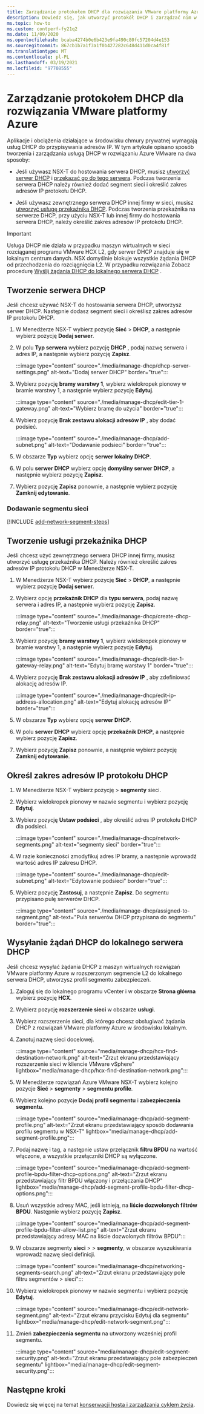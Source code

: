 ```yaml
---
title: Zarządzanie protokołem DHCP dla rozwiązania VMware platformy Azure
description: Dowiedz się, jak utworzyć protokół DHCP i zarządzać nim w chmurze prywatnej rozwiązania Azure VMware.
ms.topic: how-to
ms.custom: contperf-fy21q2
ms.date: 11/09/2020
ms.openlocfilehash: bcaba4274b0e6b423e9fa490c80fc57204d4e153
ms.sourcegitcommit: 867cb1b7a1f3a1f0b427282c648d411d0ca4f81f
ms.translationtype: MT
ms.contentlocale: pl-PL
ms.lasthandoff: 03/19/2021
ms.locfileid: "97708555"
---
```

# <a name="manage-dhcp-for-azure-vmware-solution"></a>Zarządzanie protokołem DHCP dla rozwiązania VMware platformy Azure

Aplikacje i obciążenia działające w środowisku chmury prywatnej wymagają usług DHCP do przypisywania adresów IP.  W tym artykule opisano sposób tworzenia i zarządzania usługą DHCP w rozwiązaniu Azure VMware na dwa sposoby:

- Jeśli używasz NSX-T do hostowania serwera DHCP, musisz [utworzyć serwer DHCP](#create-a-dhcp-server) i [przekazać go do tego serwera](#create-dhcp-relay-service). Podczas tworzenia serwera DHCP należy również dodać segment sieci i określić zakres adresów IP protokołu DHCP.   

- Jeśli używasz zewnętrznego serwera DHCP innej firmy w sieci, musisz [utworzyć usługę przekaźnika DHCP](#create-dhcp-relay-service). Podczas tworzenia przekaźnika na serwerze DHCP, przy użyciu NSX-T lub innej firmy do hostowania serwera DHCP, należy określić zakres adresów IP protokołu DHCP.

>[!IMPORTANT]
>Usługa DHCP nie działa w przypadku maszyn wirtualnych w sieci rozciąganej programu VMware HCX L2, gdy serwer DHCP znajduje się w lokalnym centrum danych.  NSX domyślnie blokuje wszystkie żądania DHCP od przechodzenia do rozciągnięcia L2. W przypadku rozwiązania Zobacz procedurę [Wyślij żądania DHCP do lokalnego serwera DHCP](#send-dhcp-requests-to-the-on-premises-dhcp-server) .


## <a name="create-a-dhcp-server"></a>Tworzenie serwera DHCP

Jeśli chcesz używać NSX-T do hostowania serwera DHCP, utworzysz serwer DHCP. Następnie dodasz segment sieci i określisz zakres adresów IP protokołu DHCP.

1. W Menedżerze NSX-T wybierz pozycję **Sieć**  >  **DHCP**, a następnie wybierz pozycję **Dodaj serwer**.

1. W polu **Typ serwera** wybierz pozycję **DHCP** , podaj nazwę serwera i adres IP, a następnie wybierz pozycję **Zapisz**.

   :::image type="content" source="./media/manage-dhcp/dhcp-server-settings.png" alt-text="Dodaj serwer DHCP" border="true":::

1. Wybierz pozycję **bramy warstwy 1**, wybierz wielokropek pionowy w bramie warstwy 1, a następnie wybierz pozycję **Edytuj**.

   :::image type="content" source="./media/manage-dhcp/edit-tier-1-gateway.png" alt-text="Wybierz bramę do użycia" border="true":::

1. Wybierz pozycję **Brak zestawu alokacji adresów IP** , aby dodać podsieć.

   :::image type="content" source="./media/manage-dhcp/add-subnet.png" alt-text="Dodawanie podsieci" border="true":::

1. W obszarze **Typ** wybierz opcję **serwer lokalny DHCP**. 
   
1. W polu **serwer DHCP** wybierz opcję **domyślny serwer DHCP**, a następnie wybierz pozycję **Zapisz**.

1. Wybierz pozycję **Zapisz** ponownie, a następnie wybierz pozycję **Zamknij edytowanie**.

### <a name="add-a-network-segment"></a>Dodawanie segmentu sieci

[!INCLUDE [add-network-segment-steps](includes/add-network-segment-steps.md)]


## <a name="create-dhcp-relay-service"></a>Tworzenie usługi przekaźnika DHCP

Jeśli chcesz użyć zewnętrznego serwera DHCP innej firmy, musisz utworzyć usługę przekaźnika DHCP. Należy również określić zakres adresów IP protokołu DHCP w Menedżerze NSX-T. 

1. W Menedżerze NSX-T wybierz pozycję **Sieć**  >  **DHCP**, a następnie wybierz pozycję **Dodaj serwer**.

1. Wybierz opcję **przekaźnik DHCP** dla **typu serwera**, podaj nazwę serwera i adres IP, a następnie wybierz pozycję **Zapisz**.

   :::image type="content" source="./media/manage-dhcp/create-dhcp-relay.png" alt-text="Tworzenie usługi przekaźnika DHCP" border="true":::

1. Wybierz pozycję **bramy warstwy 1**, wybierz wielokropek pionowy w bramie warstwy 1, a następnie wybierz pozycję **Edytuj**.

   :::image type="content" source="./media/manage-dhcp/edit-tier-1-gateway-relay.png" alt-text="Edytuj bramę warstwy 1" border="true":::

1. Wybierz pozycję **Brak zestawu alokacji adresów IP** , aby zdefiniować alokację adresów IP.

   :::image type="content" source="./media/manage-dhcp/edit-ip-address-allocation.png" alt-text="Edytuj alokację adresów IP" border="true":::

1. W obszarze **Typ** wybierz opcję **serwer DHCP**. 
   
1. W polu **serwer DHCP** wybierz opcję **przekaźnik DHCP**, a następnie wybierz pozycję **Zapisz**.

1. Wybierz pozycję **Zapisz** ponownie, a następnie wybierz pozycję **Zamknij edytowanie**.


## <a name="specify-the-dhcp-ip-address-range"></a>Określ zakres adresów IP protokołu DHCP

1. W Menedżerze NSX-T wybierz pozycję   >  **segmenty** sieci. 
   
1. Wybierz wielokropek pionowy w nazwie segmentu i wybierz pozycję **Edytuj**.
   
1. Wybierz pozycję **Ustaw podsieci** , aby określić adres IP protokołu DHCP dla podsieci. 
   
   :::image type="content" source="./media/manage-dhcp/network-segments.png" alt-text="segmenty sieci" border="true":::
      
1. W razie konieczności zmodyfikuj adres IP bramy, a następnie wprowadź wartość adres IP zakresu DHCP. 
      
   :::image type="content" source="./media/manage-dhcp/edit-subnet.png" alt-text="Edytowanie podsieci" border="true":::
      
1. Wybierz pozycję **Zastosuj**, a następnie **Zapisz**. Do segmentu przypisano pulę serwerów DHCP.
      
   :::image type="content" source="./media/manage-dhcp/assigned-to-segment.png" alt-text="Pula serwerów DHCP przypisana do segmentu" border="true":::


## <a name="send-dhcp-requests-to-the-on-premises-dhcp-server"></a>Wysyłanie żądań DHCP do lokalnego serwera DHCP

Jeśli chcesz wysyłać żądania DHCP z maszyn wirtualnych rozwiązań VMware platformy Azure w rozszerzonym segmencie L2 do lokalnego serwera DHCP, utworzysz profil segmentu zabezpieczeń. 

1. Zaloguj się do lokalnego programu vCenter i w obszarze **Strona główna** wybierz pozycję **HCX**.

1. Wybierz pozycję **rozszerzenie sieci** w obszarze **usługi**.

1. Wybierz rozszerzenie sieci, dla którego chcesz obsługiwać żądania DHCP z rozwiązań VMware platformy Azure w środowisku lokalnym. 

1. Zanotuj nazwę sieci docelowej.  

   :::image type="content" source="media/manage-dhcp/hcx-find-destination-network.png" alt-text="Zrzut ekranu przedstawiający rozszerzenie sieci w kliencie VMware vSphere" lightbox="media/manage-dhcp/hcx-find-destination-network.png":::

1. W Menedżerze rozwiązań Azure VMware NSX-T wybierz kolejno pozycje **Sieć**  >  **segmenty**  >  **segmentu profile**. 

1. Wybierz kolejno pozycje **Dodaj profil segmentu** i **zabezpieczenia segmentu**.

   :::image type="content" source="media/manage-dhcp/add-segment-profile.png" alt-text="Zrzut ekranu przedstawiający sposób dodawania profilu segmentu w NSX-T" lightbox="media/manage-dhcp/add-segment-profile.png":::

1. Podaj nazwę i tag, a następnie ustaw przełącznik **filtru BPDU** na wartość włączone, a wszystkie przełączniki DHCP są wyłączone.

   :::image type="content" source="media/manage-dhcp/add-segment-profile-bpdu-filter-dhcp-options.png" alt-text="Zrzut ekranu przedstawiający filtr BPDU włączony i przełączania DHCP" lightbox="media/manage-dhcp/add-segment-profile-bpdu-filter-dhcp-options.png":::

1. Usuń wszystkie adresy MAC, jeśli istnieją, na **liście dozwolonych filtrów BPDU**.  Następnie wybierz pozycję **Zapisz**.

   :::image type="content" source="media/manage-dhcp/add-segment-profile-bpdu-filter-allow-list.png" alt-text="Zrzut ekranu przedstawiający adresy MAC na liście dozwolonych filtrów BPDU":::

1. W obszarze segmenty **sieci**  >    >  **segmenty**, w obszarze wyszukiwania wprowadź nazwę sieci definicji.

   :::image type="content" source="media/manage-dhcp/networking-segments-search.png" alt-text="Zrzut ekranu przedstawiający pole filtru segmentów > sieci":::

1. Wybierz wielokropek pionowy w nazwie segmentu i wybierz pozycję **Edytuj**.

   :::image type="content" source="media/manage-dhcp/edit-network-segment.png" alt-text="Zrzut ekranu przycisku Edytuj dla segmentu" lightbox="media/manage-dhcp/edit-network-segment.png":::

1. Zmień **zabezpieczenia segmentu** na utworzony wcześniej profil segmentu.

   :::image type="content" source="media/manage-dhcp/edit-segment-security.png" alt-text="Zrzut ekranu przedstawiający pole zabezpieczeń segmentu" lightbox="media/manage-dhcp/edit-segment-security.png":::

## <a name="next-steps"></a>Następne kroki

Dowiedz się więcej na temat [konserwacji hosta i zarządzania cyklem życia](concepts-private-clouds-clusters.md#host-maintenance-and-lifecycle-management).